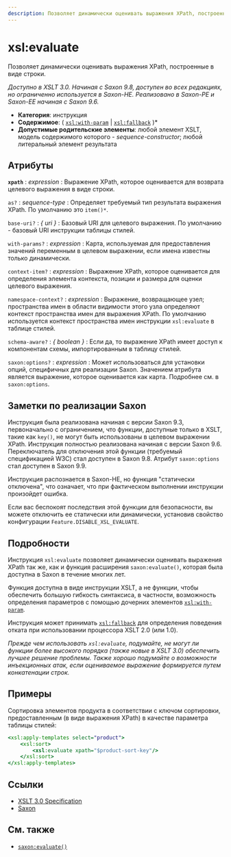 ```yaml
---
description: Позволяет динамически оценивать выражения XPath, построенные в виде строки
---
```


# xsl:evaluate

Позволяет динамически оценивать выражения XPath, построенные в виде строки.

_Доступно в XSLT 3.0. Начиная с Saxon 9.8, доступен во всех редакциях, но ограниченно используется в Saxon-HE. Реализовано в Saxon-PE и Saxon-EE начиная с Saxon 9.6._

-   **Категория**: инструкция
-   **Содержимое**: ( [`xsl:with-param`](xsl-with-param.md) | [`xsl:fallback`](xsl-fallback.md) )\*
-   **Допустимые родительские элементы**: любой элемент XSLT, модель содержимого которого - _sequence-constructor_; любой литеральный элемент результата

## Атрибуты

**`xpath`**
: _expression_
: Выражение XPath, которое оценивается для возврата целевого выражения в виде строки.

`as?`
: _sequence-type_
: Определяет требуемый тип результата выражения XPath. По умолчанию это `item()*`.

`base-uri?`
: _{ uri }_
: Базовый URI для целевого выражения. По умолчанию - базовый URI инструкции таблицы стилей.

`with-params?`
: _expression_
: Карта, используемая для предоставления значений переменным в целевом выражении, если имена известны только динамически.

`context-item?`
: _expression_
: Выражение XPath, которое оценивается для определения элемента контекста, позиции и размера для оценки целевого выражения.

`namespace-context?`
: _expression_
: Выражение, возвращающее узел; пространства имен в области видимости этого узла определяют контекст пространства имен для выражения XPath. По умолчанию используется контекст пространства имен инструкции `xsl:evaluate` в таблице стилей.

`schema-aware?`
: _{ boolean }_
: Если да, то выражение XPath имеет доступ к компонентам схемы, импортированным в таблицу стилей.

`saxon:options?`
: _expression_
: Может использоваться для установки опций, специфичных для реализации Saxon. Значением атрибута является выражение, которое оценивается как карта. Подробнее см. в `saxon:options`.

## Заметки по реализации Saxon

Инструкция была реализована начиная с версии Saxon 9.3, первоначально с ограничением, что функции, доступные только в XSLT, такие как `key()`, не могут быть использованы в целевом выражении XPath. Инструкция полностью реализована начиная с версии Saxon 9.6. Переключатель для отключения этой функции (требуемый спецификацией W3C) стал доступен в Saxon 9.8. Атрибут `saxon:options` стал доступен в Saxon 9.9.

Инструкция распознается в Saxon-HE, но функция "статически отключена", что означает, что при фактическом выполнении инструкции произойдет ошибка.

Если вас беспокоят последствия этой функции для безопасности, вы можете отключить ее статически или динамически, установив свойство конфигурации `Feature.DISABLE_XSL_EVALUATE`.

## Подробности

Инструкция `xsl:evaluate` позволяет динамически оценивать выражения XPath так же, как и функция расширения `saxon:evaluate()`, которая была доступна в Saxon в течение многих лет.

Функция доступна в виде инструкции XSLT, а не функции, чтобы обеспечить большую гибкость синтаксиса, в частности, возможность определения параметров с помощью дочерних элементов [`xsl:with-param`](xsl-with-param.md).

Инструкция может принимать [`xsl:fallback`](xsl-fallback.md) для определения поведения отката при использовании процессора XSLT 2.0 (или 1.0).

_Прежде чем использовать `xsl:evaluate`, подумайте, не могут ли функции более высокого порядка (также новые в XSLT 3.0) обеспечить лучшее решение проблемы. Также хорошо подумайте о возможности инъекционных атак, если оцениваемое выражение формируется путем конкатенации строк._

## Примеры

Сортировка элементов продукта в соответствии с ключом сортировки, предоставленным (в виде выражения XPath) в качестве параметра таблицы стилей:

```xslt
<xsl:apply-templates select="product">
    <xsl:sort>
        <xsl:evaluate xpath="$product-sort-key"/>
    </xsl:sort>
</xsl:apply-templates>
```

## Ссылки

-   [XSLT 3.0 Specification](http://www.w3.org/TR/xslt-30/#element-evaluate)
-   [Saxon](https://www.saxonica.com/html/documentation/xsl-elements/evaluate.html)

## См. также

-   [`saxon:evaluate()`](http://saxonica.com/documentation/index.html#!functions/saxon/evaluate)

